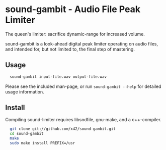 sound-gambit - Audio File Peak Limiter
======================================

The queen's limiter: sacrifice dynamic-range for increased volume.

sound-gambit is a look-ahead digital peak limiter operating on audio
files, and intended for, but not limited to, the final step of mastering.

Usage
-----

```bash
  sound-gambit input-file.wav output-file.wav
```

Please see the included man-page, or run `sound-gambit --help` for
detailed usage information.

Install
-------

Compiling sound-limiter requires libsndfile, gnu-make, and a c++-compiler.

```bash
  git clone git://github.com/x42/sound-gambit.git
  cd sound-gambit
  make
  sudo make install PREFIX=/usr
```
